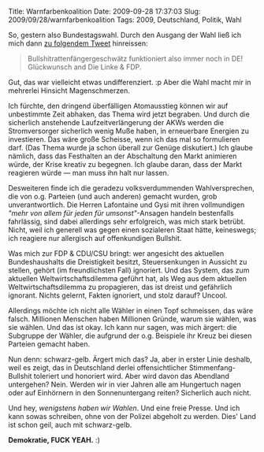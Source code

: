 Title: Warnfarbenkoalition
Date: 2009-09-28 17:37:03
Slug: 2009/09/28/warnfarbenkoalition
Tags: 2009, Deutschland, Politik, Wahl


So, gestern also Bundestagswahl. Durch den Ausgang der Wahl ließ ich mich dann
[zu folgendem Tweet][1] hinreissen:

> Bullshitrattenfängergeschwätz funktioniert also immer noch in DE!
Glückwunsch and Die Linke & FDP.

Gut, das war vielleicht etwas undifferenziert. :p Aber die Wahl macht mir in
mehrerlei Hinsicht Magenschmerzen.

Ich fürchte, den dringend überfälligen Atomausstieg können wir auf unbestimmte
Zeit abhaken, das Thema wird jetzt begraben. Und durch die sicherlich
anstehende Laufzeitverlängerung der AKWs werden die Stromversorger sicherlich
wenig Muße haben, in erneuerbare Energien zu investieren. Das wäre große
Scheisse, wenn ich das mal so formulieren darf. (Das Thema wurde ja schon
überall zur Genüge diskutiert.) Ich glaube nämlich, dass das Festhalten an der
Abschaltung den Markt animieren würde, der Krise kreativ zu begegnen. Ich
glaube daran, dass der Markt reagieren würde — man muss ihn halt nur lassen.

Desweiteren finde ich die geradezu volksverdummenden Wahlversprechen, die von
o.g. Parteien (und auch anderen) gemacht wurden, grob unverantwortlich. Die
Herren Lafontaine und Gysi mit ihren vollmundigen _"mehr von allem für jeden
für umsonst"_-Ansagen handeln bestenfalls fahrlässig, sind dabei allerdings
sehr erfolgreich, was mich stark betrübt. Nicht, weil ich generell was gegen
einen sozialeren Staat hätte, keineswegs; ich reagiere nur allergisch auf
offenkundigen Bullshit.

Was mich zur FDP & CDU/CSU bringt: wer angesicht des aktuellen Bundeshaushalts
die Dreistigkeit besitzt, Steuersenkungen in Aussicht zu stellen, gehört (im
freundlichsten Fall) ignoriert. Und das System, das zum aktuellen
Weltwirtschaftsdilemma geführt hat, als Weg aus dem aktuellen
Weltwirtschaftsdilemma zu propagieren, das ist dreist und gefährlich ignorant.
Nichts gelernt, Fakten ignoriert, und stolz darauf? Uncool.

Allerdings möchte ich nicht alle Wähler in einen Topf schmeissen, das wäre
falsch. Millionen Menschen haben Millionen Gründe, warum sie wählen, was sie
wählen. Und das ist okay. Ich kann nur sagen, was mich ärgert: die Subgruppe
der Wähler, die aufgrund der o.g. Beispiele ihr Kreuz bei diesen Parteien
gemacht haben.

Nun denn: schwarz-gelb. Ärgert mich das? Ja, aber in erster Linie deshalb,
weil es zeigt, das in Deutschland derlei offensichtlicher Stimmenfang-Bullshit
toleriert und honoriert wird. Aber wird davon das Abendland untergehen? Nein.
Werden wir in vier Jahren alle am Hungertuch nagen oder auf Einhörnern in den
Sonnenuntergang reiten? Sicherlich auch nicht.

Und hey, _wenigstens haben wir Wahlen_. Und eine freie Presse. Und ich kann
sowas schreiben, ohne von der Polizei abgeholt zu werden. Dies' Land ist schon
geil, auch mit schwarz-gelb.

**Demokratie, FUCK YEAH.** :)

   [1]: http://twitter.com/Carlo/status/4421900515
